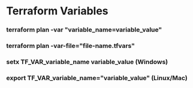 # Terraform Variables

### terraform plan -var "variable_name=variable_value"
### terraform plan -var-file="file-name.tfvars"

### setx TF_VAR_variable_name variable_value (Windows)
### export TF_VAR_variable_name="variable_value" (Linux/Mac)
